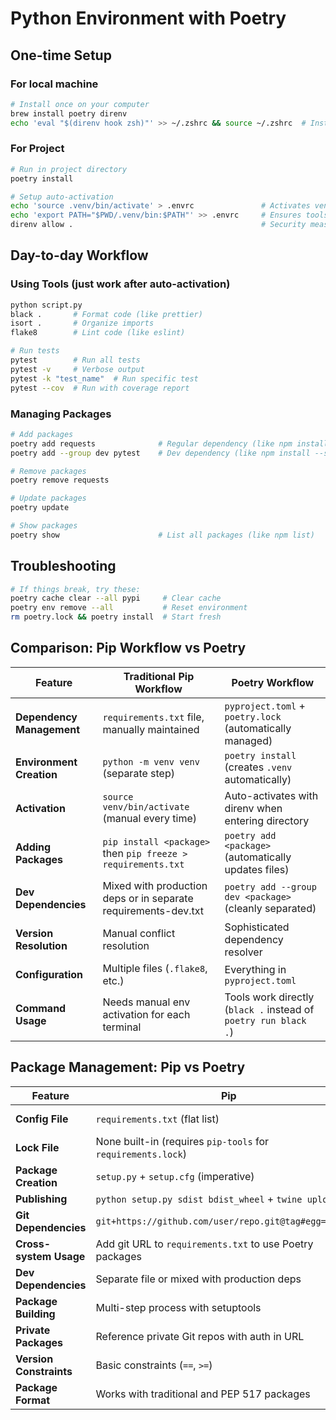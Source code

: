 # Python Environment with Poetry

## One-time Setup

### For local machine

```bash
# Install once on your computer
brew install poetry direnv
echo 'eval "$(direnv hook zsh)"' >> ~/.zshrc && source ~/.zshrc  # Install directory watcher that auto-activates when you cd into project
```

### For Project

```bash
# Run in project directory
poetry install

# Setup auto-activation
echo 'source .venv/bin/activate' > .envrc               # Activates venv when you cd into directory (auto-deactivates when you leave)
echo 'export PATH="$PWD/.venv/bin:$PATH"' >> .envrc     # Ensures tools run directly without poetry run prefix
direnv allow .                                          # Security measure: explicitly approve this .envrc script
```

## Day-to-day Workflow

### Using Tools (just work after auto-activation)

```bash
python script.py
black .       # Format code (like prettier)
isort .       # Organize imports
flake8        # Lint code (like eslint)

# Run tests
pytest        # Run all tests
pytest -v     # Verbose output
pytest -k "test_name"  # Run specific test
pytest --cov  # Run with coverage report
```

### Managing Packages

```bash
# Add packages
poetry add requests              # Regular dependency (like npm install)
poetry add --group dev pytest    # Dev dependency (like npm install --save-dev)

# Remove packages
poetry remove requests

# Update packages
poetry update

# Show packages
poetry show                      # List all packages (like npm list)
```

## Troubleshooting

```bash
# If things break, try these:
poetry cache clear --all pypi     # Clear cache
poetry env remove --all           # Reset environment
rm poetry.lock && poetry install  # Start fresh
```

## Comparison: Pip Workflow vs Poetry

| Feature                   | Traditional Pip Workflow                                       | Poetry Workflow                                                 |
| ------------------------- | -------------------------------------------------------------- | --------------------------------------------------------------- |
| **Dependency Management** | `requirements.txt` file, manually maintained                   | `pyproject.toml` + `poetry.lock` (automatically managed)        |
| **Environment Creation**  | `python -m venv venv` (separate step)                          | `poetry install` (creates `.venv` automatically)                |
| **Activation**            | `source venv/bin/activate` (manual every time)                 | Auto-activates with direnv when entering directory              |
| **Adding Packages**       | `pip install <package>` then `pip freeze > requirements.txt`   | `poetry add <package>` (automatically updates files)            |
| **Dev Dependencies**      | Mixed with production deps or in separate requirements-dev.txt | `poetry add --group dev <package>` (cleanly separated)          |
| **Version Resolution**    | Manual conflict resolution                                     | Sophisticated dependency resolver                               |
| **Configuration**         | Multiple files (`.flake8`, etc.)                               | Everything in `pyproject.toml`                                  |
| **Command Usage**         | Needs manual env activation for each terminal                  | Tools work directly (`black .` instead of `poetry run black .`) |

## Package Management: Pip vs Poetry

| Feature                 | Pip                                                          | Poetry                                                     |
| ----------------------- | ------------------------------------------------------------ | ---------------------------------------------------------- |
| **Config File**         | `requirements.txt` (flat list)                               | `pyproject.toml` (structured with sections)                |
| **Lock File**           | None built-in (requires `pip-tools` for `requirements.lock`) | `poetry.lock` (automatically generated)                    |
| **Package Creation**    | `setup.py` + `setup.cfg` (imperative)                        | `pyproject.toml` (declarative)                             |
| **Publishing**          | `python setup.py sdist bdist_wheel` + `twine upload`         | `poetry build` + `poetry publish`                          |
| **Git Dependencies**    | `git+https://github.com/user/repo.git@tag#egg=package`       | `{package = {git = "https://github.com/user/repo.git"}}`   |
| **Cross-system Usage**  | Add git URL to `requirements.txt` to use Poetry packages     | `poetry export -f requirements.txt` to generate for pip    |
| **Dev Dependencies**    | Separate file or mixed with production deps                  | Separate sections in same file (`[tool.poetry.group.dev]`) |
| **Package Building**    | Multi-step process with setuptools                           | One command: `poetry build`                                |
| **Private Packages**    | Reference private Git repos with auth in URL                 | Same, plus better support for private repositories         |
| **Version Constraints** | Basic constraints (`==`, `>=`)                               | Extended constraints (`^`, `~`, `*`, etc.)                 |
| **Package Format**      | Works with traditional and PEP 517 packages                  | Fully PEP 517 compliant                                    |
